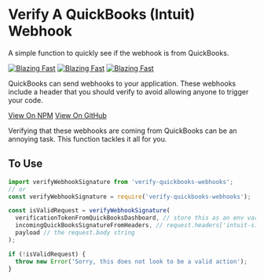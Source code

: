 # Verify A QuickBooks (Intuit) Webhook

A simple function to quickly see if the webhook is from QuickBooks.

[![Blazing Fast](https://badgen.now.sh/badge/speed/blazing%20%F0%9F%94%A5/green)](https://www.npmjs.com/package/better-file-downloads) [![Blazing Fast](https://badgen.now.sh/badge/speed/blazing%20%F0%9F%94%A5/green)](https://www.npmjs.com/package/better-file-downloads) [![Blazing Fast](https://badgen.now.sh/badge/speed/blazing%20%F0%9F%94%A5/green)](https://www.npmjs.com/package/better-file-downloads)

QuickBooks can send webhooks to your application. These webhooks include a header that you should verify to avoid allowing anyone to trigger your code.

[View On NPM](https://www.npmjs.com/package/verify-quickbooks-webhooks)
[View On GitHub](https://github.com/tylerzey/verify-quickbooks-webhooks)

Verifying that these webhooks are coming from QuickBooks can be an annoying task. This function tackles it all for you.

## To Use

```js
import verifyWebhookSignature from 'verify-quickbooks-webhooks';
// or
const verifyWebhookSignature = require('verify-quickbooks-webhooks');

const isValidRequest = verifyWebhookSignature(
  verificationTokenFromQuickBooksDashboard, // store this as an env variable or something. You get it from the QB dashboard
  incomingQuickBooksSignatureFromHeaders, // request.headers['intuit-signature'];
  payload // the request.body string
);

if (!isValidRequest) {
  throw new Error('Sorry, this does not look to be a valid action');
}
```
